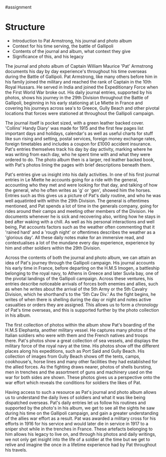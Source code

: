 #assignment 

# Structure

- Introduction to Pat Armstrong, his journal and photo album
- Context for his time serving, the battle of Gallipoli
- Contents of the journal and album, what context they give
- Significance of this, and his legacy

The journal and photo album of Captain William Maurice 'Pat' Armstrong documents his day by day experience's throughout his time overseas during the Battle of Gallipoli. Pat Armstrong, like many others before him in his family joined the military and reached the rank of Captain in the 10th Royal Hussars. He served in India and joined the Expeditionary Force when the First World War broke out. His daily journal entries, supported by his photos, shows his journey in the 29th Division throughout the Battle of Gallipoli, beginning in his early stationing at Le Miette in France and covering his journeys across sea's to Greece, Gully Beach and other pivotal locations that forces were stationed at throughout the Gallipoli campaign.

The journal itself is pocket sized, with a green leather backed cover. 'Collins' Handy Diary' was made for 1915 and the first few pages list important days and holidays, calendar's as well as useful charts for stuff like sun rising and setting, postal services, foreign money exchange rates, foreign timetables and includes a coupon for £1000 accident insurance. Pat's entries themselves track his day by day activity, marking where he was writing from each day, who he spent time with and what they were ordered to do. The photo album then is a larger, red leather backed book, with Pat's photos lining the pages with brief descriptions beneath them.

Pat's entries give us insight into his daily activities. In one of his first journal entries in Le Miette he accounts going for a ride with the general, accounting who they met and were looking for that day, and talking of how the general, who he often writes as 'g' or 'gen', showed him the horses. Entries such as this gives us a picture of Pat's daily routine, and who he was well aquatinted with within the 29th Division. The general is oftentimes mentioned, and Pat spends a lot of time in the generals company, going for rides around their camps and meeting other members of the Division. He documents whenever he is sick and recovering also, writing how he stays in bed after waking with a chill. As well as his personal interactions and well being, Pat accounts factors such as the weather often commenting that it 'rained hard' and a 'rough night' or oftentimes describes the weather as a 'glorious day'. All these daily notes make for an immersive read, and contextualises a lot of the mundane every day experience, experience by him and other soldiers within the 29th Division.

Across the contents of both the journal and photo album, we can attain an idea of Pat's journey through the Gallipoli campaign. His journal accounts his early time in France, before departing on the H.M.S Imogen, a battleship belonging to the royal navy, to Athens in Greece and later Suvla bay, one of the pivotal landings of the Gallipoli campaign. Across these ventures, his entries describe noticeable arrivals of forces both enemies and allies, such as when he writes about the arrival of the 5th Army or the 5th Cavalry Division, which he shorthand's to the '5th Cav Div.' As the fight begins, he writes of when there is shelling during the day or night and notes active casualties or orders they are assigned. This allows us to form a chronology of Pat's time overseas, and this is supported further by the photo collection in his album.

The first collection of photos within the album show Pat's boarding of the H.M.S Elephanta, another military vessel. He captures many photos of the Italian soldiers who were with them and the French natives and troops there. Pat's photos show a great collection of sea vessels, and displays the military force of the royal navy at the time. His photos show off the different places along his expeditions, such as Port Said and Gully Beach. His collection of images from Gully Beach shows off the tents, camps, cookhouse's, horse lines and many other facilities they had established for the allied forces. As the fighting draws nearer, photos of shells bursting, men in trenches and the assortment of guns and machinery used on the war for both sides are shown. These photos gives us a perspective onto the war effort which reveals the conditions for soldiers the likes of Pat. 

Having access to such a resource as Pat's journal and photo album allows us to understand the daily lives of soldiers and what it was like being dispatched overseas. Pat's daily entries let us follow his routines and supported by the photo's in his album, we get to see all the sights he saw during his time on the Gallipoli campaign, and gain a greater understanding of the allies war effort as a result. Pat was awarded a military cross for his efforts in 1916 for his service and would later die in service in 1917 to a sniper shot while in the trenches in France. These artefacts belonging to him allows his legacy to live on, and through his photos and daily writings, we not only get insight into the life of a soldier at the time but we get to relive and imagine the once in a lifetime experience had by Pat throughout his travels.


